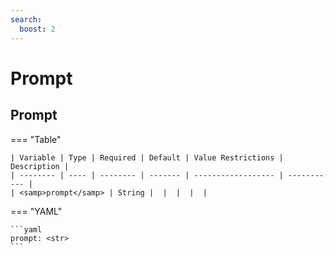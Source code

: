 ```yaml
---
search:
  boost: 2
---
```


# Prompt
## Prompt

=== "Table"


    | Variable | Type | Required | Default | Value Restrictions | Description |
    | -------- | ---- | -------- | ------- | ------------------ | ----------- |
    | <samp>prompt</samp> | String |  |  |  |  |

=== "YAML"

    ```yaml
    prompt: <str>
    ```
